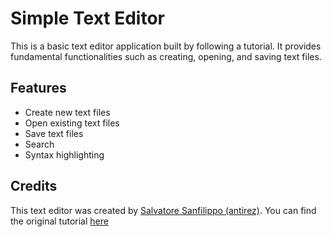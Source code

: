 # Simple Text Editor

This is a basic text editor application built by following a tutorial. It provides fundamental functionalities such as creating, opening, and saving text files. 

## Features

- Create new text files
- Open existing text files
- Save text files
- Search
- Syntax highlighting

## Credits

This text editor was created by [Salvatore Sanfilippo (antirez)](http://invece.org). You can find the original tutorial [here](https://viewsourcecode.org/snaptoken/kilo/)
